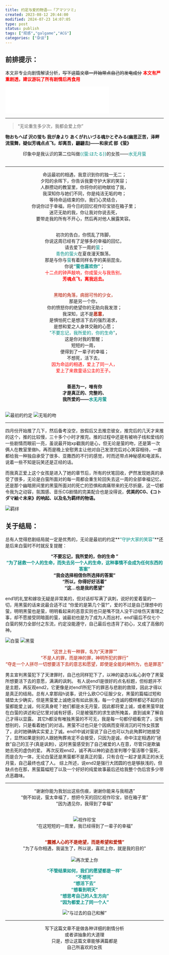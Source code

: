 ```yaml
---
title: 约定与爱的物语——「アマツツミ」
created: 2023-08-12 20:44:00
modified: 2024-07-23 14:07:05
type: post
status: publish
tags: ["观感","galgame","ACG"]
categories: ["杂谈"]
---
```


## 前排提示：
本文非专业向剧情解读分析，~~写下这篇文章一开始带点自己的发电成分~~
**<font color="red">本文有严重剧透，建议游玩了所有剧情后再食用</font>**

<iframe frameborder="no" border="0" marginwidth="0" marginheight="0" width=330 height=86 src="//music.163.com/outchain/player?type=2&id=427419615&auto=1&height=66"></iframe>

---

> “无论重生多少次，我都会爱上你”

 **物おもへば 沢の蛍も 我が身より あくがれいづる魂かとぞみる(幽思正苦，泽畔流萤舞，疑似芳魂点点飞，却离吾，翩翩去)——和泉式 部《萤》** 

<div align="center">
印象中是我认识的第二位叫做<font color="#068f86">{{萤:ほたる}}</font>的女孩——<font color="#068f86">水无月萤</font></br></br>
<hr/>
命运最初的相遇，我意识到你的独一无二；</br>  
夕阳的余晖下，你告诉我要守护大家的笑容；</br>
人群攒动的教室里，你将你的初吻献给了我，</br>
我深知你与她们不同，你是纯洁无垢的吻；</br>
等待命运结束的你，我们心灵结合，</br>
你说你过于幸福，将今日的回忆视作珍宝锁在箱子里；</br>
迷茫无助的我，你让我对你说去死，</br>
要带走我的所有不开心，然后再对他人展露笑容。</br></br>

初次的告白，你慌乱了阵脚，</br>
你说这周已经有了足够多的幸福的回忆，</br>
请去爱下一周的<font color="#068f86">萤</font>；</br>
<font color="#068f86">青色的萤火</font>在夏夜漫天飘荡，</br>
那是与你与<font color="#068f86">萤</font>有着同样名字的美丽昆虫，</br>
你说<font color="#068f86"><strong>“萤也喜欢你”</strong></font>；</br>
<font color="red">十二点的钟声敲响，你成萤火与我告别，</br>
<strong>芳魂点飞，离我远去。</strong></font></br></br>

<font color="#b41700">黑暗的角落，病弱可怜的少女，</font></br>
那是另一个你，</br>
你的愤怒你的绝望你的无助向我发泄；</br>
我深知，这不是<font color="#b41700"><strong>恶意</strong></font>，</br>
是惧怕死亡是想活下去的强烈渴求，</br>
是想和爱之人身体交融的心愿；</br>
<font color="#068f86">"不要忘记，我所爱的，你的生命"</font>，</br>
这是你对我的警醒；</br>
短短的一周，</br>
便得到了一辈子的幸福；</br>
不想死，活下去，</br>
<font color="red">因为命运的相遇，爱上了同一人，</br>
爱上了来救童话公主的王子。</font></br></br>

<strong>善恶为一，唯有你</br>
才是真正的、完整的、</br>
我所爱的——<font color="#068f86">水无月萤</font></strong></br></br>
</div>

 ![最初的约定](https://pic.imgdb.cn/item/64d782851ddac507cc33fef1.png#vwid=1280&vhei=720) 
 ![无垢的吻](https://pic.imgdb.cn/item/64d782861ddac507cc34016d.png#vwid=1280&vhei=720) 

---

四月份开始推了几下，然后备考没空，放假后又去推恋彼女，推完后的几天才来推的这个，推的比较慢，三十多个小时才推完。推的过程中还是有被响子线和爱线的一些剧情而眼前一亮，虽说最开始xp戳我的是心，但无论是萤的吻，还是第一次俩人在教室里做h，再而是晚上安慰男主让他对自己发泄完后对心笑容相待，一直都给我一种独自承受了很多、亚撒西的不行的感觉，时而还带点神秘感和电波系，说着一些不知是玩笑还是正经的话。

而我真正爱上这个女孩是进入了她的章节后，所有的伏笔回收，俨然发现她真的承受了很多，无论是白萤所面对的每一周都会重生轮回失去这一周的全部幸福记忆，还是那个幽暗房间里的黑萤所面对的死亡的恐惧和病痛带来的无尽折磨，这一切都令我为之动容，氛围感、音乐CG剧情的完美配合也是没得说，**优美的CG、《コトダマ紬ぐ未来》的响起、以及名为羁绊的物语。**

 ![羁绊](https://pic.imgdb.cn/item/64d782cf1ddac507cc34aaf9.png#vwid=1280&vhei=720) 

## 关于结局：
总有人觉得悲剧结局就一定是优秀的，无论是最初的约定**<font color="#068f86">“守护大家的笑容”</font>**还是后来白萤时不时就反复提醒：

<div align="center"><strong>
“不要忘记，我所爱的，你的生命 ”</br>
<font color="#068f86">“为了拯救一个人的生命，而失去另一个人的生命，这种事情不会成为任何东西的答案”</font></br>
“我会选择相信你所选择的答案”</br>
“所以，你得好好活着”</br>
“这...也是我的愿望”</br>
</strong></div>

end1的礼堂和嫁妆无疑是非常美的，但对话却写满了讽刺，说好的爱着萤的一切，用黑萤的话来说最合适不过 “你爱的是第几个萤?”，爱的不过是自己理想中的萤，明明黑萤也是萤，明明看起来的恶意实则也只是嘴不饶人没干过啥伤天害理之事，却不愿接受阴暗面的萤，诚最初也是为了成为人而出村，end1最后不仅七个白萤的努力全部付之东流，约定没能遵守，自己最后也违背了初心，又成了高傲的神。

 ![白萤](https://pic.imgdb.cn/item/64d782cc1ddac507cc34a4ea.png#vwid=1280&vhei=720) 
 ![黑萤](https://pic.imgdb.cn/item/64d782cd1ddac507cc34a5d9.png#vwid=1280&vhei=720) 

<div align="center"><font color="#b41700">
“这世上有一种罪，名为“天津罪””</br>
“不是人的罪，而是神的罪，神明所犯的罪行”</br>
“夺走一个人拼尽一切想要活下去的意志和愿望，即使是全能的神所为，也是罪恶”</br>
</font></div>

男主宣判黑萤犯下了天津罪时，自己也同样犯下了，以神的姿态以私心剥夺了黑萤所想要活下去的意愿，满满的讽刺。
有人说end1是很好的点名标题，但标题并不是主题，再反观end2，它更像是对end1所犯下的罪恶与悲剧的救赎，因此才得以是真正的结局。总有人拿那段h说事，说什么欧○○征服少女，黑萤的篇幅过短和铺垫太少确实，但是黑萤爱上诚绝没有如此肤浅，每一个连诚的模样都记不起的白萤都能爱上诚，何况真身呢？她们都是水无月萤，因此都将爱上诚，或者黑萤早就在白萤的讲述和记忆里对诚有好感，只是被强烈的求生欲所掩盖，直到诚来了解自己才得以显露。
其它h都没有唯独黑萤的不可无，我是每一句都仔细看完了，没有想别的，只是看着她们的对话。黑萤不过也只是个因病而变得消沉的可怜女孩罢了，此时她确确实实爱上了诚。end1中诚对萤说了自己也可以为此殉葬时她接受了，显然如果是别的人跟她殉葬肯定不会接受，只因为是诚，命中注定相遇的“拯救”自己的王子(真是讽刺)，这时黑萤感受到了自己被爱的人在意，尽管只是欺骗她去死的虚伪的爱。
再次反观end2，诚不再以神的姿态宣判哪个萤活哪个萤死，而是合为一体，无论白萤还是黑萤都不是真正的萤，只有合在一起才是真正的水无月萤，自己最终也成了人。
综上所述，说end2是强行大团圆的也是够肤浅的，但缺点也在那，黑萤篇幅短了以及一个好好的纯爱故事最后还给我整个伪后宫多少带点恶趣味。

---

<div align="center">
“谢谢你能为我划出这些伤痕，谢谢你能来与我相遇”</br>
“倒不如说，萤太幸福了，想把今天的回忆视作珍宝，锁在箱子里”</br>
"因为遇见你，我得到了幸福"</br></br>

<img src="https://pic.imgdb.cn/item/64d783621ddac507cc36269b.png#vwid=1280&vhei=720"/>视作珍宝</br>
“在这短短的一周里，我已经得到了一辈子的幸福”</br></br>

<font color="#b41700"><strong>“震撼人心的不是绝望，而是希望和爱情”</strong></font></br>
"为了与你相遇，我诞生了，所以说，喜欢上你，就是我的目的"</br></br>
<img src="https://pic.imgdb.cn/item/64d782cd1ddac507cc34a75b.png#vwid=1280&vhei=720"/>再次爱上你</br>

<font color="#068f86"><strong>
“不管结果如何，我们的愿望都是一样”</br>
“不想死”</br>
“想活下去”</br>
“想看到明天”</br>
“想思考自己的人生方向”</br>
“因为都爱上了同一个人”</strong></font></br>

<img src="https://pic.imgdb.cn/item/64d782ce1ddac507cc34a987.png#vwid=1280&vhei=720"/>“与过去的自己和解”</br>

<hr/>
写下这篇文章不是做各种详细的剧情分析</br>
或者讲抽象的大道理</br>
只是，想让这篇文章能够满篇都是</br>
自己所喜欢的女孩</br>
</div>